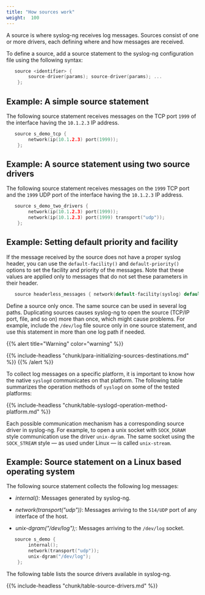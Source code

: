 ```yaml
---
title: "How sources work"
weight:  100
---
```

<!-- DISCLAIMER: This file is based on the syslog-ng Open Source Edition documentation https://github.com/balabit/syslog-ng-ose-guides/commit/2f4a52ee61d1ea9ad27cb4f3168b95408fddfdf2 and is used under the terms of The syslog-ng Open Source Edition Documentation License. The file has been modified by Axoflow. -->

A source is where syslog-ng receives log messages. Sources consist of one or more drivers, each defining where and how messages are received.

To define a source, add a source statement to the syslog-ng configuration file using the following syntax:

```c
   source <identifier> {
        source-driver(params); source-driver(params); ...
    };

```


## Example: A simple source statement

The following source statement receives messages on the TCP port `1999` of the interface having the `10.1.2.3` IP address.

```c
   source s_demo_tcp {
        network(ip(10.1.2.3) port(1999));
    };

```



## Example: A source statement using two source drivers

The following source statement receives messages on the `1999` TCP port and the `1999` UDP port of the interface having the `10.1.2.3` IP address.

```c
   source s_demo_two_drivers {
        network(ip(10.1.2.3) port(1999));
        network(ip(10.1.2.3) port(1999) transport("udp"));
    };

```



## Example: Setting default priority and facility

If the message received by the source does not have a proper syslog header, you can use the `default-facility()` and `default-priority()` options to set the facility and priority of the messages. Note that these values are applied only to messages that do not set these parameters in their header.

```c
   source headerless_messages { network(default-facility(syslog) default-priority(emerg)); };

```


Define a source only once. The same source can be used in several log paths. Duplicating sources causes syslog-ng to open the source (TCP/IP port, file, and so on) more than once, which might cause problems. For example, include the `/dev/log` file source only in one source statement, and use this statement in more than one log path if needed.

{{% alert title="Warning" color="warning" %}}

{{% include-headless "chunk/para-initializing-sources-destinations.md" %}} {{% /alert %}}

To collect log messages on a specific platform, it is important to know how the native `syslogd` communicates on that platform. The following table summarizes the operation methods of `syslogd` on some of the tested platforms:

{{% include-headless "chunk/table-syslogd-operation-method-platform.md" %}}

Each possible communication mechanism has a corresponding source driver in syslog-ng. For example, to open a unix socket with `SOCK_DGRAM` style communication use the driver `unix-dgram`. The same socket using the `SOCK_STREAM` style — as used under Linux — is called `unix-stream`.


## Example: Source statement on a Linux based operating system

The following source statement collects the following log messages:

  - *internal()*: Messages generated by syslog-ng.

  - *network(transport("udp"))*: Messages arriving to the `514/UDP` port of any interface of the host.

  - *unix-dgram("/dev/log");*: Messages arriving to the `/dev/log` socket.

```c
   source s_demo {
        internal();
        network(transport("udp"));
        unix-dgram("/dev/log");
    };

```


The following table lists the source drivers available in syslog-ng.

{{% include-headless "chunk/table-source-drivers.md" %}}
